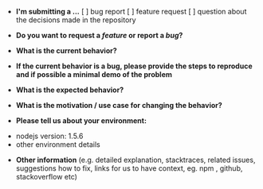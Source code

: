 * **I'm submitting a ...**
[ ] bug report
[ ] feature request
[ ] question about the decisions made in the repository

* **Do you want to request a *feature* or report a *bug*?**



* **What is the current behavior?**



* **If the current behavior is a bug, please provide the steps to reproduce and if possible a minimal demo of the problem** 



* **What is the expected behavior?**



* **What is the motivation / use case for changing the behavior?**



* **Please tell us about your environment:**

- nodejs version: 1.5.6
- other environment details


* **Other information** (e.g. detailed explanation, stacktraces, related issues, suggestions how to fix, links for us to have context, eg. npm , github, stackoverflow etc)
